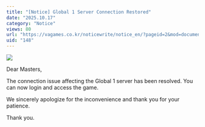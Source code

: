 ```yaml
---
title: "[Notice] Global 1 Server Connection Restored"
date: "2025.10.17"
category: "Notice"
views: 80
url: "https://vagames.co.kr/noticewrite/notice_en/?pageid=2&mod=document&uid=148"
uid: "148"
---
```


![](/images/news/live/en/148-8dcff19d.png)  

  
Dear Masters,

  

The connection issue affecting the Global 1 server has been resolved. You can now login and access the game.

We sincerely apologize for the inconvenience and thank you for your patience.

  
Thank you.